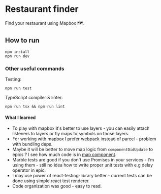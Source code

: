 # Restaurant finder

Find your restaurant using Mapbox 🗺️.

## How to run

```shell
npm install
npm run dev
```

### Other useful commands

Testing:

```shell
npm run test
```

TypeScript compiler & linter:

```shell
npm run tsx && npm run lint
```

#### What I learned

- To play with mapbox it's better to use layers - you can easily attach listeners to layers or fly maps
  to symbols on those layers.
- For working with mapbox I prefer webpack instead of parcel - problem with bundling deps.
- Maybe it will be better to move map logic from `componentDidUpdate` to epics ? I see how much code
  is in [map component](./src/containers/map/map.tsx).
- Marble tests are good if you don't use Promises in your services - I'm using them - still no idea
  how to write proper unit tests with e.g delay operator in epic.
- I may use power of react-testing-library better - current tests can be done using simple react test renderer.
- Code organization was good - easy to read.
